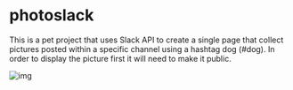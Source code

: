 # photoslack

This is a pet project that uses Slack API to create a single page that collect pictures posted within a specific channel using a hashtag dog (#dog). 
In order to display the picture first it will need to make it public.


![img](https://user-images.githubusercontent.com/20382399/172147674-c9c13b47-a8b7-41e5-b26c-fb999aa46a5f.png)
